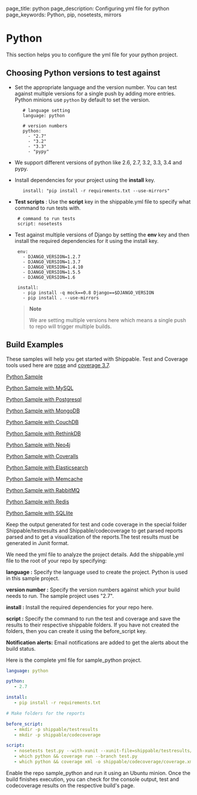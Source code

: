 page_title: python
page_description: Configuring yml file for python
page_keywords: Python, pip, nosetests, mirrors

# Python

This section helps you to configure the yml file for your python
project.

## Choosing Python versions to test against

- Set the appropriate language and the version number. You can test against multiple versions for a single push by adding more entries. Python minions use `python` by default to set the version.

         # language setting
         language: python

         # version numbers
         python:
           - "2.7"
           - "3.2"
           - "3.3"
           - "pypy"

- We support different versions of python like 2.6, 2.7, 3.2, 3.3, 3.4
  and pypy.
- Install dependencies for your project using the **install** key.

         install: "pip install -r requirements.txt --use-mirrors"

-   **Test scripts** : Use the **script** key in the shippable.yml file to specify what command to run tests with.

         # command to run tests
         script: nosetests

-   Test against multiple versions of Django by setting the **env** key and then install the required dependencies for it using the install key.

         env:
           - DJANGO_VERSION=1.2.7
           - DJANGO_VERSION=1.3.7
           - DJANGO_VERSION=1.4.10
           - DJANGO_VERSION=1.5.5
           - DJANGO_VERSION=1.6

         install:
           - pip install -q mock==0.8 Django==$DJANGO_VERSION
           - pip install . --use-mirrors


    > **Note**
    >
    > We are setting multiple versions here which means a single push to
    > repo will trigger multiple builds.

## Build Examples

These samples will help you get started with Shippable. Test and
Coverage tools used here are [nose](https://pypi.python.org/pypi/nose)
and [coverage 3.7](https://pypi.python.org/pypi/coverage/).

[Python Sample](https://github.com/shippableSamples/sample_python)

[Python Sample with MySQL](https://github.com/shippableSamples/sample_python_mysql)

[Python Sample with Postgresql](https://github.com/shippableSamples/sample_python_postgres)

[Python Sample with MongoDB](https://github.com/shippableSamples/sample_python_mongodb)

[Python Sample with CouchDB](https://github.com/shippableSamples/sample-python-couchdb)

[Python Sample with RethinkDB](https://github.com/shippableSamples/sample-python-rethinkdb)

[Python Sample with Neo4j](https://github.com/shippableSamples/sample_python_neo4j)

[Python Sample with Coveralls](https://github.com/shippableSamples/sample_python_coveralls)

[Python Sample with Elasticsearch](https://github.com/shippableSamples/sample_python_elasticsearch)

[Python Sample with Memcache](https://github.com/shippableSamples/sample_python_memcache)

[Python Sample with RabbitMQ](https://github.com/shippableSamples/sample_python_rabbitmq)

[Python Sample with Redis](https://github.com/shippableSamples/sample_python_redis)

[Python Sample with SQLlite](https://github.com/shippableSamples/sample_python_sqllite)

Keep the output generated for test and code coverage in the special
folder Shippable/testresults and Shippable/codecoverage to get parsed
reports parsed and to get a visualization of the reports.The test
results must be generated in Junit format.

We need the yml file to analyze the project details. Add the
shippable.yml file to the root of your repo by specifying:

**language :** Specify the language used to create the project. Python
is used in this sample project.

**version number :** Specify the version numbers against which your
build needs to run. The sample project uses "2.7".

**install :** Install the required dependencies for your repo here.

**script :** Specify the command to run the test and coverage and save
the results to their respective shippable folders. If you have not
created the folders, then you can create it using the before_script
key.

**Notification alerts:** Email notifications are added to get the alerts
about the build status.

Here is the complete yml file for sample_python project.

```yaml
language: python

python:
   - 2.7

install:
   - pip install -r requirements.txt

# Make folders for the reports

before_script:
   - mkdir -p shippable/testresults
   - mkdir -p shippable/codecoverage

script:
   - nosetests test.py --with-xunit --xunit-file=shippable/testresults/nosetests.xml
   - which python && coverage run --branch test.py
   - which python && coverage xml -o shippable/codecoverage/coverage.xml test.py
```

Enable the repo sample_python and run it using an Ubuntu minion. Once
the build finishes execution, you can check for the console output, test
and codecoverage results on the respective build's page.


